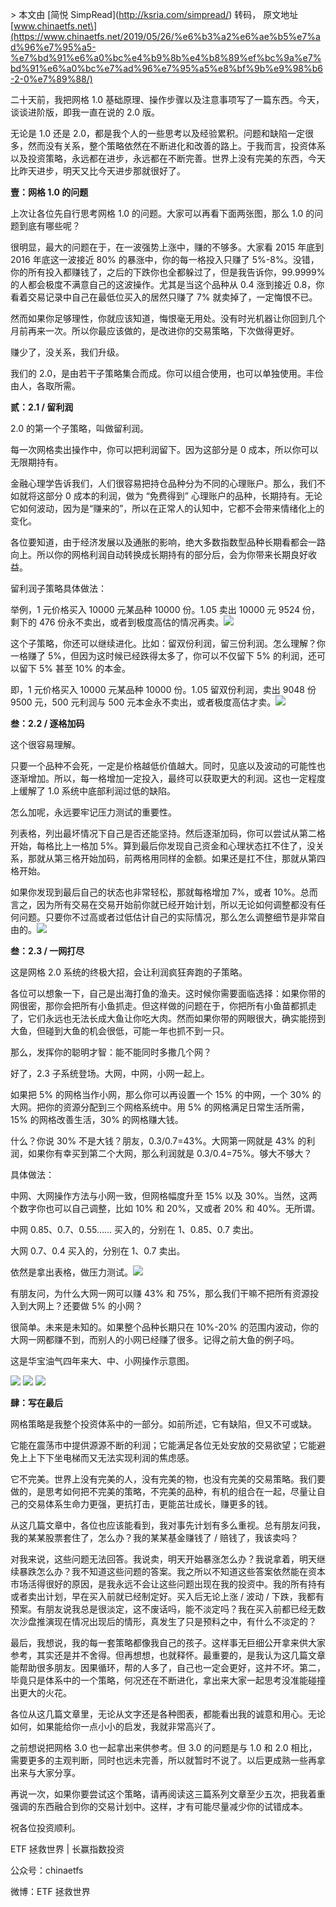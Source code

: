 \> 本文由 \[简悦 SimpRead\](http://ksria.com/simpread/) 转码， 原文地址 \[www.chinaetfs.net\](https://www.chinaetfs.net/2019/05/26/%e6%b3%a2%e6%ae%b5%e7%ad%96%e7%95%a5-%e7%bd%91%e6%a0%bc%e4%b9%8b%e4%b8%89%ef%bc%9a%e7%bd%91%e6%a0%bc%e7%ad%96%e7%95%a5%e8%bf%9b%e9%98%b6-2-0%e7%89%88/)

二十天前，我把网格 1.0 基础原理、操作步骤以及注意事项写了一篇东西。今天，谈谈进阶版，即我一直在说的 2.0 版。

无论是 1.0 还是 2.0，都是我个人的一些思考以及经验累积。问题和缺陷一定很多，然而没有关系，整个策略依然在不断进化和改善的路上。于我而言，投资体系以及投资策略，永远都在进步，永远都在不断完善。世界上没有完美的东西，今天比昨天进步，明天又比今天进步那就很好了。

**壹：网格 1.0 的问题**

上次让各位先自行思考网格 1.0 的问题。大家可以再看下面两张图，那么 1.0 的问题到底有哪些呢？

很明显，最大的问题在于，在一波强势上涨中，赚的不够多。大家看 2015 年底到 2016 年底这一波接近 80% 的暴涨中，你的每一格投入只赚了 5%-8%。没错，你的所有投入都赚钱了，之后的下跌你也全都躲过了，但是我告诉你，99.9999% 的人都会极度不满意自己的这波操作。尤其是当这个品种从 0.4 涨到接近 0.8，你看着交易记录中自己在最低位买入的居然只赚了 7% 就卖掉了，一定悔恨不已。

然而如果你足够理性，你就应该知道，悔恨毫无用处。没有时光机器让你回到几个月前再来一次。所以你最应该做的，是改进你的交易策略，下次做得更好。

赚少了，没关系，我们升级。

我们的 2.0，是由若干子策略集合而成。你可以组合使用，也可以单独使用。丰俭由人，各取所需。

**贰：2.1 / 留利润**

2.0 的第一个子策略，叫做留利润。

每一次网格卖出操作中，你可以把利润留下。因为这部分是 0 成本，所以你可以无限期持有。

金融心理学告诉我们，人们很容易把持仓品种分为不同的心理账户。那么，我们不如就将这部分 0 成本的利润，做为 “免费得到” 心理账户的品种，长期持有。无论它如何波动，因为是“赚来的”，所以在正常人的认知中，它都不会带来情绪化上的变化。

各位要知道，由于经济发展以及通胀的影响，绝大多数指数型品种长期看都会一路向上。所以你的网格利润自动转换成长期持有的部分后，会为你带来长期良好收益。

留利润子策略具体做法：

举例，1 元价格买入 10000 元某品种 10000 份。1.05 卖出 10000 元 9524 份，剩下的 476 份永不卖出，或者到极度高估的情况再卖。![](https://mmbiz.qpic.cn/mmbiz_jpg/SEPick5M9xjPJTCrsXLuWWllO6NAibhG2MP907dW4VZWH0BasE7FKxaAHyKsV5IRWq9VQSCib43vxce3XhsgXmxGg/640?wx_fmt=jpeg&tp=webp&wxfrom=5&wx_lazy=1&wx_co=1)

这个子策略，你还可以继续进化。比如：留双份利润，留三份利润。怎么理解？你一格赚了 5%，但因为这时候已经跌得太多了，你可以不仅留下 5% 的利润，还可以留下 5% 甚至 10% 的本金。

即，1 元价格买入 10000 元某品种 10000 份。1.05 留双份利润，卖出 9048 份 9500 元，500 元利润与 500 元本金永不卖出，或者极度高估才卖。![](https://mmbiz.qpic.cn/mmbiz_jpg/SEPick5M9xjPJTCrsXLuWWllO6NAibhG2MdmhzHXEictpe4noAib6vwkZp7K30wjlCB5vs7lWeYfcXq6y4UmogiaO4w/640?wx_fmt=jpeg&tp=webp&wxfrom=5&wx_lazy=1&wx_co=1)

**叁：2.2 / 逐格加码**

这个很容易理解。

只要一个品种不会死，一定是价格越低价值越大。同时，见底以及波动的可能性也逐渐增加。所以，每一格增加一定投入，最终可以获取更大的利润。这也一定程度上缓解了 1.0 系统中底部利润过低的缺陷。

怎么加呢，永远要牢记压力测试的重要性。

列表格，列出最坏情况下自己是否还能坚持。然后逐渐加码，你可以尝试从第二格开始，每格比上一格加 5%。算到最后你发现自己资金和心理状态扛不住了，没关系，那就从第三格开始加码，前两格用同样的金额。如果还是扛不住，那就从第四格开始。

如果你发现到最后自己的状态也非常轻松，那就每格增加 7%，或者 10%。总而言之，因为所有交易在交易开始前你就已经开始计划，所以无论如何调整都没有任何问题。只要你不过高或者过低估计自己的实际情况，那么怎么调整细节是非常自由的。![](https://mmbiz.qpic.cn/mmbiz_jpg/SEPick5M9xjPJTCrsXLuWWllO6NAibhG2MjziaXLAICP1OZajDhCu5ZDaKMSlWhJeicicLUTIVhJwjqvuKNDGk2t1Xg/640?wx_fmt=jpeg&tp=webp&wxfrom=5&wx_lazy=1&wx_co=1)

**叁：2.3 / 一网打尽**

这是网格 2.0 系统的终极大招，会让利润疯狂奔跑的子策略。

各位可以想象一下，自己是出海打鱼的渔夫。这时候你需要面临选择：如果你带的网很密，那你会把所有小鱼抓走。但这样做的问题在于，你把所有小鱼苗都抓走了，它们永远也无法长成大鱼让你吃大肉。然而如果你带的网眼很大，确实能捞到大鱼，但碰到大鱼的机会很低，可能一年也抓不到一只。

那么，发挥你的聪明才智：能不能同时多撒几个网？

好了，2.3 子系统登场。大网，中网，小网一起上。

如果把 5% 的网格当作小网，那么你可以再设置一个 15% 的中网，一个 30% 的大网。把你的资源分配到三个网格系统中。用 5% 的网格满足日常生活所需，15% 的网格改善生活，30% 的网格赚大钱。

什么？你说 30% 不是大钱？朋友，0.3/0.7=43%。大网第一网就是 43% 的利润，如果你有幸买到第二个大网，那么利润就是 0.3/0.4=75%。够大不够大？

具体做法：

中网、大网操作方法与小网一致，但网格幅度升至 15% 以及 30%。当然，这两个数字你也可以自己调整，比如 10% 和 20%，又或者 20% 和 40%。无所谓。

中网 0.85、0.7、0.55…… 买入的，分别在 1、0.85、0.7 卖出。

大网 0.7、0.4 买入的，分别在 1、0.7 卖出。

依然是拿出表格，做压力测试。![](https://mmbiz.qpic.cn/mmbiz_jpg/SEPick5M9xjPJTCrsXLuWWllO6NAibhG2M99Hks6AfzGDZMOKT3HGudC1uWd0LydPEkwpzMnJX9oz9c2ibGESlkAw/640?wx_fmt=jpeg&tp=webp&wxfrom=5&wx_lazy=1&wx_co=1)

有朋友问，为什么大网一网可以赚 43% 和 75%，那么我们干嘛不把所有资源投入到大网上？还要做 5% 的小网？

很简单。未来是未知的。如果整个品种长期只在 10%-20% 的范围内波动，你的大网一网都赚不到，而别人的小网已经赚了很多。记得之前大鱼的例子吗。

这是华宝油气四年来大、中、小网操作示意图。

![](https://www.chinaetfs.net/wp-content/uploads/2020/04/image.png) ![](https://mmbiz.qpic.cn/mmbiz_jpg/SEPick5M9xjPJTCrsXLuWWllO6NAibhG2MMRaHrcmY5UVics64kfrbfTwUq72OTfJBQKzMeMcgP8RPzwp3kbAiay5A/640?wx_fmt=jpeg&tp=webp&wxfrom=5&wx_lazy=1&wx_co=1) ![](https://mmbiz.qpic.cn/mmbiz_jpg/SEPick5M9xjPJTCrsXLuWWllO6NAibhG2M8zUbgu1kFgUNnSSWWKz7MbO7iapG92Wkeo2kjCmcYeUfFFpdBUiaibrjw/640?wx_fmt=jpeg&tp=webp&wxfrom=5&wx_lazy=1&wx_co=1)

**肆：写在最后**

网格策略是我整个投资体系中的一部分。如前所述，它有缺陷，但又不可或缺。

它能在震荡市中提供源源不断的利润；它能满足各位无处安放的交易欲望；它能避免上上下下坐电梯而又无法实现利润的焦虑感。

它不完美。世界上没有完美的人，没有完美的物，也没有完美的交易策略。我们要做的，是思考如何把不完美的策略，不完美的品种，有机的组合在一起，尽量让自己的交易体系生命力更强，更抗打击，更能茁壮成长，赚更多的钱。

从这几篇文章中，各位也应该能看到，我对事先计划有多么重视。总有朋友问我，我的某某股票套住了，怎么办？我的某某基金赚钱了 / 赔钱了，我该卖吗？

对我来说，这些问题无法回答。我说卖，明天开始暴涨怎么办？我说拿着，明天继续暴跌怎么办？我不知道这些问题的答案。我之所以不知道这些答案依然能在资本市场活得很好的原因，是我永远不会让这些问题出现在我的投资中。我的所有持有或者卖出计划，早在买入前就已经制定好。买入后无论上涨 / 波动 / 下跌，我都有预案。有朋友说我总是很淡定，这不废话吗，能不淡定吗？我在买入前都已经无数次沙盘推演现在情况出现后的情形，真发生了只是预料之中，有什么不淡定的？

最后，我想说，我的每一套策略都像我自己的孩子。这样事无巨细公开拿来供大家参考，其实还是并不舍得。但再想想，也就释怀。最重要的，是我认为这几篇文章能帮助很多朋友。因果循环，帮的人多了，自己也一定会更好，这并不坏。第二，毕竟只是体系中的一个策略，何况还在不断进化，拿出来大家一起思考没准能碰撞出更大的火花。

各位从这几篇文章里，无论从文字还是各种图表，都能看出我的诚意和用心。无论如何，如果能给你一点小小的启发，我就非常高兴了。

之前想说把网格 3.0 也一起拿出来供参考。但 3.0 的问题是与 1.0 和 2.0 相比，需要更多的主观判断，同时也远未完善，所以就暂时不说了。以后更成熟一些再拿出来与大家分享。

再说一次，如果你要尝试这个策略，请再阅读这三篇系列文章至少五次，把我着重强调的东西融合到你的交易计划中。这样，才有可能尽量减少你的试错成本。

祝各位投资顺利。

ETF 拯救世界 | 长赢指数投资

公众号：chinaetfs

微博：ETF 拯救世界